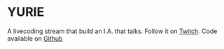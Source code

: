 # YURIE

A livecoding stream that build an I.A. that talks. Follow it on [Twitch](https://www.twitch.tv/cepcam).
Code available on [Github](https://github.com/zarnold/yurie)